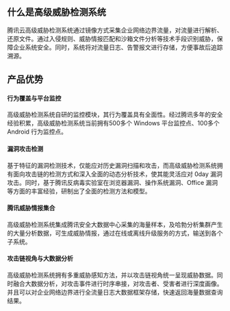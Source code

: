 ## 什么是高级威胁检测系统
腾讯云高级威胁检测系统通过镜像方式采集企业网络边界流量，对流量进行解析、还原文件。通过入侵规则、威胁情报匹配和沙箱文件分析等技术手段识别威胁，保障企业系统安全。同时，系统将对流量日志、告警报文进行存储，方便事故后追踪溯源。

## 产品优势
#### 行为覆盖与平台监控
高级威胁检测系统自研的监控模块，其行为覆盖具有全面性。经过腾讯多年的安全经验积累，高级威胁检测系统当前拥有500多个 Windows 平台监控点、100多个 Android 行为监控点。
#### 漏洞攻击检测
基于特征的漏洞检测技术，仅能应对历史漏洞扫描和攻击，而高级威胁检测系统拥有面向攻击链的检测方式和深入全面的动态分析技术，使其能灵活应对 0day 漏洞攻击。同时，基于腾讯反病毒实验室在浏览器漏洞、操作系统漏洞、Office 漏洞等方面的丰富经验，研制出了全面的检测方法和模型。
#### 腾讯威胁情报集合
高级威胁检测系统集成腾讯安全大数据中心采集的海量样本，及哈勃分析集群产生的大量分析数据，可生成威胁情报，通过在线或离线升级服务的方式，输送到各个子系统。
#### 攻击链视角与大数据分析
高级威胁检测系统拥有多重威胁感知方法，并以攻击链视角统一呈现威胁数据。同时融合大数据分析，对攻击事件进行时序串接，对攻击者、受害者进行深度画像。并且可以对企业网络边界进行全流量日志大数据框架存储，快速返回海量数据查询结果。
